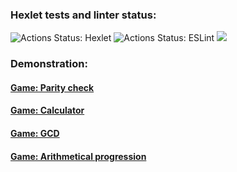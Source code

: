 ### Hexlet tests and linter status:
![Actions Status: Hexlet](https://github.com/ScreamStarIT/frontend-project-lvl1/workflows/hexlet-check/badge.svg)
![Actions Status: ESLint](https://github.com/ScreamStarIT/frontend-project-lvl1/workflows/eslint-check/badge.svg)
<a href="https://codeclimate.com/github/ScreamStarIT/frontend-project-lvl1/maintainability"><img src="https://api.codeclimate.com/v1/badges/3dd59d69cb5f2efad2ed/maintainability" /></a>
### Demonstration:
#### [Game: Parity check](https://asciinema.org/a/MvOIXWMxQlDhH2XJYP1dF86uL)
#### [Game: Calculator](https://asciinema.org/a/5jKfEzfx4IWnsbVYZumHCgtm7)
#### [Game: GCD](https://asciinema.org/a/4EaHNDX846YSVzb2cjPYoAgNL)
#### [Game: Arithmetical progression](https://asciinema.org/a/ouFk8l8Wa8NvcCbeMhx3qSqtd)